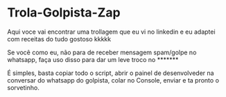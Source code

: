 # Trola-Golpista-Zap

Aqui voce vai encontrar uma trollagem que eu vi no linkedin e eu adaptei com receitas do tudo gostoso kkkkk

Se você como eu, não para de receber mensagem spam/golpe no whatsapp, faça uso disso para dar um leve troco no *******

É simples, basta copiar todo o script, abrir o painel de desenvolveder na conversar do whatsapp do golpista, colar no Console, enviar e ta pronto o sorvetinho.
